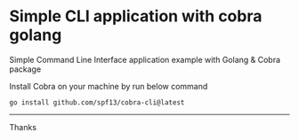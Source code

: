 # Simple CLI application with cobra golang

Simple Command Line Interface application example with Golang &amp; Cobra package 

Install Cobra on your machine by run below command 

```shell
go install github.com/spf13/cobra-cli@latest
```

---

Thanks 
